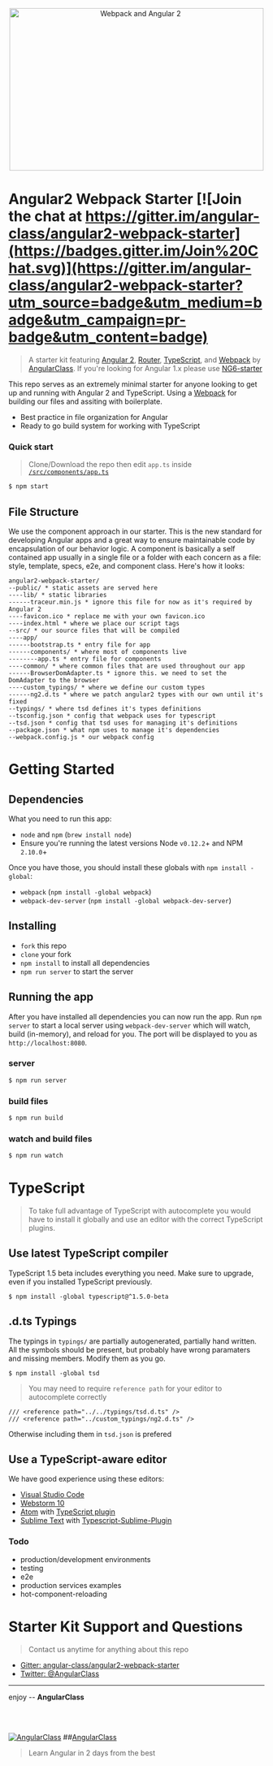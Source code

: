 <p align="center">
  <img src="https://res.cloudinary.com/angularclass/image/upload/v1431925418/webpackAndangular2_dwhus9.png" alt="Webpack and Angular 2" width="500px;" height="320px;"/>
</p>

# Angular2 Webpack Starter [![Join the chat at https://gitter.im/angular-class/angular2-webpack-starter](https://badges.gitter.im/Join%20Chat.svg)](https://gitter.im/angular-class/angular2-webpack-starter?utm_source=badge&utm_medium=badge&utm_campaign=pr-badge&utm_content=badge)

> A starter kit featuring [Angular 2](https://angular.io), [Router](https://angular.io/docs/js/latest/api/router/), [TypeScript](http://www.typescriptlang.org/), and [Webpack](http://webpack.github.io/) by [AngularClass](https://angularclass.com).
If you're looking for Angular 1.x please use [NG6-starter](https://github.com/angular-class/NG6-starter)

This repo serves as an extremely minimal starter for anyone looking to get up and running with Angular 2 and TypeScript. Using a [Webpack](http://webpack.github.io/) for building our files and assiting with boilerplate.
* Best practice in file organization for Angular
* Ready to go build system for working with TypeScript

### Quick start
> Clone/Download the repo then edit `app.ts` inside [`/src/components/app.ts`](https://github.com/angular-class/angular2-webpack-starter/blob/master/src/app/components/app.ts)

```bash
$ npm start
```


## File Structure
We use the component approach in our starter. This is the new standard for developing Angular apps and a great way to ensure maintainable code by encapsulation of our behavior logic. A component is basically a self contained app usually in a single file or a folder with each concern as a file: style, template, specs, e2e, and component class. Here's how it looks:
```
angular2-webpack-starter/
--public/ * static assets are served here
----lib/ * static libraries
------traceur.min.js * ignore this file for now as it's required by Angular 2
----favicon.ico * replace me with your own favicon.ico
----index.html * where we place our script tags
--src/ * our source files that will be compiled
----app/
------bootstrap.ts * entry file for app
------components/ * where most of components live
--------app.ts * entry file for components
----common/ * where common files that are used throughout our app
------BrowserDomAdapter.ts * ignore this. we need to set the DomAdapter to the browser
----custom_typings/ * where we define our custom types
------ng2.d.ts * where we patch angular2 types with our own until it's fixed
--typings/ * where tsd defines it's types definitions
--tsconfig.json * config that webpack uses for typescript
--tsd.json * config that tsd uses for managing it's definitions
--package.json * what npm uses to manage it's dependencies
--webpack.config.js * our webpack config
```

# Getting Started
## Dependencies
What you need to run this app:
* `node` and `npm` (`brew install node`)
* Ensure you're running the latest versions Node `v0.12.2`+ and NPM `2.10.0`+

Once you have those, you should install these globals with `npm install -global`:
* `webpack` (`npm install -global webpack`)
* `webpack-dev-server` (`npm install -global webpack-dev-server`)

## Installing
* `fork` this repo
* `clone` your fork
* `npm install` to install all dependencies
* `npm run server` to start the server

## Running the app
After you have installed all dependencies you can now run the app. Run `npm server` to start a local server using `webpack-dev-server` which will watch, build (in-memory), and reload for you. The port will be displayed to you as `http://localhost:8080`.
 
### server
```bash
$ npm run server
```

### build files
```bash
$ npm run build
```

### watch and build files
```bash
$ npm run watch
```

# TypeScript
> To take full advantage of TypeScript with autocomplete you would have to install it globally and use an editor with the correct TypeScript plugins.

## Use latest TypeScript compiler
TypeScript 1.5 beta includes everything you need. Make sure to upgrade, even if you installed TypeScript previously.

    $ npm install -global typescript@^1.5.0-beta

## .d.ts Typings
The typings in `typings/` are partially autogenerated, partially hand
written. All the symbols should be present, but probably have wrong paramaters
and missing members. Modify them as you go.

    $ npm install -global tsd
 > You may need to require `reference path` for your editor to autocomplete correctly
 ```
 /// <reference path="../../typings/tsd.d.ts" />
 /// <reference path="../custom_typings/ng2.d.ts" />
 ```
 Otherwise including them in `tsd.json` is prefered 

## Use a TypeScript-aware editor
We have good experience using these editors:

* [Visual Studio Code](https://code.visualstudio.com/)
* [Webstorm 10](https://www.jetbrains.com/webstorm/download/)
* [Atom](https://atom.io/) with [TypeScript plugin](https://atom.io/packages/atom-typescript)
* [Sublime Text](http://www.sublimetext.com/3) with [Typescript-Sublime-Plugin](https://github.com/Microsoft/Typescript-Sublime-plugin#installation)


### Todo
* production/development environments
* testing
* e2e
* production services examples
* hot-component-reloading

# Starter Kit Support and Questions
> Contact us anytime for anything about this repo

* [Gitter: angular-class/angular2-webpack-starter](https://gitter.im/angular-class/angular2-webpack-starter)
* [Twitter: @AngularClass](https://twitter.com/AngularClass)

___

enjoy -- **AngularClass** 

<br><br>

[![AngularClass](https://angularclass.com/images/ng-crown.svg  "Angular Class")](https://angularclass.com)
##[AngularClass](https://angularclass.com)
> Learn Angular in 2 days from the best
